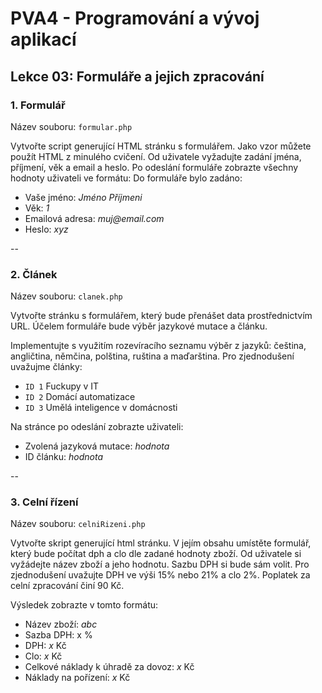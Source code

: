 # PVA4 - Programování a vývoj aplikací
## Lekce 03: Formuláře a jejich zpracování
### 1. Formulář
Název souboru: `formular.php`

Vytvořte script generující HTML stránku s formulářem. Jako vzor můžete použít HTML z minulého cvičení. Od uživatele vyžadujte zadání jména, příjmení, věk a email a heslo.
Po odeslání formuláře zobrazte všechny hodnoty uživateli ve formátu:
Do formuláře bylo zadáno:
* Vaše jméno: _Jméno Příjmeni_
* Věk: _1_
* Emailová adresa: _muj@email.com_
* Heslo: _xyz_


--
### 2. Článek
Název souboru: `clanek.php`

Vytvořte stránku s formulářem, který bude přenášet data prostřednictvím URL. Účelem formuláře bude výběr jazykové mutace a článku.

Implementujte s využitím rozevíracího seznamu výběr z jazyků: čeština, angličtina, němčina, polština, ruština a maďarština.
Pro zjednodušení uvažujme články:
* `ID 1` Fuckupy v IT 
* `ID 2` Domácí automatizace 
* `ID 3` Umělá inteligence v domácnosti 


Na stránce po odeslání zobrazte uživateli:
* Zvolená jazyková mutace: _hodnota_
* ID článku: _hodnota_


--
### 3. Celní řízení
Název souboru: `celniRizeni.php`

Vytvořte skript generující html stránku. V jejím obsahu umístěte formulář, který bude počítat dph a clo dle zadané hodnoty zboží.
Od uživatele si vyžádejte název zboží a jeho hodnotu. Sazbu DPH si bude sám volit. Pro zjednodušení uvažujte DPH ve výši 15% nebo 21% a clo 2%. Poplatek za celní zpracování činí 90 Kč.

Výsledek zobrazte v tomto formátu:
* Název zboží: _abc_
* Sazba DPH: x %
* DPH: _x_ Kč
* Clo: _x_ Kč
* Celkové náklady k úhradě za dovoz: _x_ Kč
* Náklady na pořízení: _x_ Kč
